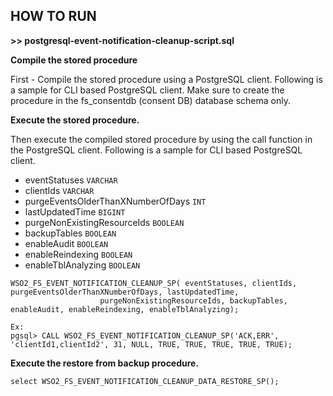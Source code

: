 ## **HOW TO RUN**

**>> postgresql-event-notification-cleanup-script.sql**


**Compile the stored procedure**

First - Compile the stored procedure using a PostgreSQL client. Following is a sample for CLI based PostgreSQL client.
Make sure to create the procedure in the fs_consentdb (consent DB) database schema only.

**Execute the stored procedure.**

Then execute the compiled stored procedure by using the call function in the PostgreSQL client. Following is a sample for CLI based PostgreSQL client.

- eventStatuses `VARCHAR`
- clientIds `VARCHAR`
- purgeEventsOlderThanXNumberOfDays `INT`
- lastUpdatedTime `BIGINT`
- purgeNonExistingResourceIds `BOOLEAN`
- backupTables `BOOLEAN`
- enableAudit `BOOLEAN`
- enableReindexing `BOOLEAN`
- enableTblAnalyzing `BOOLEAN`

```
WSO2_FS_EVENT_NOTIFICATION_CLEANUP_SP( eventStatuses, clientIds, purgeEventsOlderThanXNumberOfDays, lastUpdatedTime, 
                    purgeNonExistingResourceIds, backupTables, enableAudit, enableReindexing, enableTblAnalyzing);
```

```
Ex: 
pgsql> CALL WSO2_FS_EVENT_NOTIFICATION_CLEANUP_SP('ACK,ERR', 'clientId1,clientId2', 31, NULL, TRUE, TRUE, TRUE, TRUE, TRUE);

```

**Execute the restore from backup procedure.**

```
select WSO2_FS_EVENT_NOTIFICATION_CLEANUP_DATA_RESTORE_SP();
```




